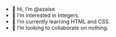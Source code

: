 - 👋 Hi, I’m @azaise
- 👀 I’m interested in Integers.
- 🌱 I’m currently learning HTML and CSS.
- 💞️ I’m looking to collaborate on nothing.

<!---
azaise/azaise is a ✨ special ✨ repository because its `README.md` (this file) appears on your GitHub profile.
You can click the Preview link to take a look at your changes.
--->
